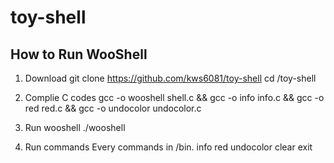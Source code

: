 # toy-shell

## How to Run WooShell
1. Download
	git clone https://github.com/kws6081/toy-shell
	cd /toy-shell

2. Complie C codes
	gcc -o wooshell shell.c && gcc -o info info.c && gcc -o red red.c && gcc -o undocolor undocolor.c 

3. Run wooshell
	./wooshell

4. Run commands
	Every commands in /bin.
	info
	red
	undocolor
	clear
	exit
	

